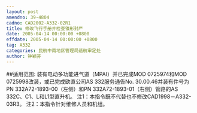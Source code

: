 ```yaml
---
layout: post
amendno: 39-4804
cadno: CAD2002-A332-02R1
title: 修改飞行手册并检查锥形封严
date: 2005-04-14 00:00:00 +0800
effdate: 2005-04-14 00:00:00 +0800
tag: A332
categories: 民航中南地区管理局适航审定处
author: 钟颖芬
---
```


##适用范围:
装有电动多功能进气道（MPAI）并已完成MOD 0725974和MOD 0725998改装，或已完成欧直公司AS 332服务通告No. 30.00.46并装有件号为PN 332A72-1893-00（左侧）和PN 332A72-1893-01（右侧）管路的AS 332C、C1、L和L1型直升机。
注1：本指令既不代替也不修改CAD1998－A332-03R3。
注2：本指令针对维修人员和机组。

